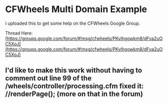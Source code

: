 # CFWheels Multi Domain Example

I uploaded this to get some help on the CFWheels Google Group. 

Thread Here: [https://groups.google.com/forum/#!msg/cfwheels/PKvlhgowkm8/dFva2uOC5XoJ](https://groups.google.com/forum/#!msg/cfwheels/PKvlhgowkm8/dFva2uOC5XoJ)

## I'd like to make this work without having to comment out line 99 of the /wheels/controller/processing.cfm fixed it: //renderPage(); (more on that in the forum)